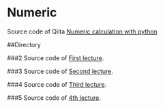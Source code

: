 # Numeric
Source code of Qiita [Numeric calculation with python](https://qiita.com/Y_F_Acoustics/items/a7a9a5c652c31799bbe1)

##Directory

###2
Source code of [First lecture](https://qiita.com/Y_F_Acoustics/items/a7a9a5c652c31799bbe1).

###3
Source code of [Second lecture](https://qiita.com/Y_F_Acoustics/items/4b1ee5c046870796b919).

###4
Source code of [Third lecture](https://qiita.com/Y_F_Acoustics/items/b0c9e055304c7d6ab4b1).

###5
Source code of [4th lecture]().
